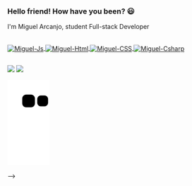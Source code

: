 ### Hello friend! How have you been? 😃

I'm Miguel Arcanjo, student Full-stack Developer  

<div align="center">
  <a href="https://github.com/lahrmiguel">
 
</div>
 <div style="display: inline_block"><br>
    <img align="center" alt="Miguel-Js" height="30" width="120" src="https://img.shields.io/badge/JavaScript-323330?style=for-the-badge&logo=javascript&logoColor=F7DF1E">
    <img align="center" alt="Miguel-Html" height="30" width="100" src="https://img.shields.io/badge/HTML5-E34F26?style=for-the-badge&logo=html5&logoColor=white">
    <img align="center" alt="Miguel-CSS" height="30" width="80" src="https://img.shields.io/badge/CSS3-1572B6?style=for-the-badge&logo=css3&logoColor=white">
    <img align="center" alt="Miguel-Csharp" height="30" width="80" src="https://img.shields.io/badge/C%23-239120?style=for-the-badge&logo=c-sharp&logoColor=white">
</div>

 ## 
 
  <a href = "mailto:miguel.alahr@gmail.com"><img src="https://img.shields.io/badge/-Gmail-%23333?style=for-the-badge&logo=gmail&logoColor=white" target="_blank"></a>
  <a href="https://www.linkedin.com/in/miguel-lahr-317b72186/" target="_blank"><img src="https://img.shields.io/badge/-LinkedIn-%230077B5?style=for-the-badge&logo=linkedin&logoColor=white" target="_blank"></a> 
 
  ![Snake animation](https://github.com/lahrmiguel/lahrmiguel/blob/output/github-contribution-grid-snake.svg)
  </div>
-->
